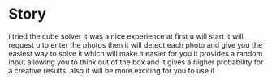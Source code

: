# Story

i tried the cube solver it was 
a nice experience  at first u will start  it will request u to enter the photos then it will detect each photo and give you the easiest
 way to solve it which will make it easier  for you it provides a random input allowing you to think out of the box 
and it gives a higher probability for a creative results.
 also it will be more exciting for you to use it
